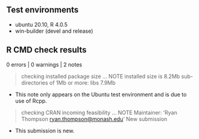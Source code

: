 ## Test environments
* ubuntu 20.10, R 4.0.5
* win-builder (devel and release)

## R CMD check results
0 errors | 0 warnings | 2 notes

> checking installed package size ... NOTE
    installed size is  8.2Mb
    sub-directories of 1Mb or more:
      libs   7.9Mb

* This note only appears on the Ubuntu test environment and is due to use of Rcpp.

> checking CRAN incoming feasibility ... NOTE
    Maintainer: ‘Ryan Thompson <ryan.thompson@monash.edu>’
    New submission

* This submission is new.
